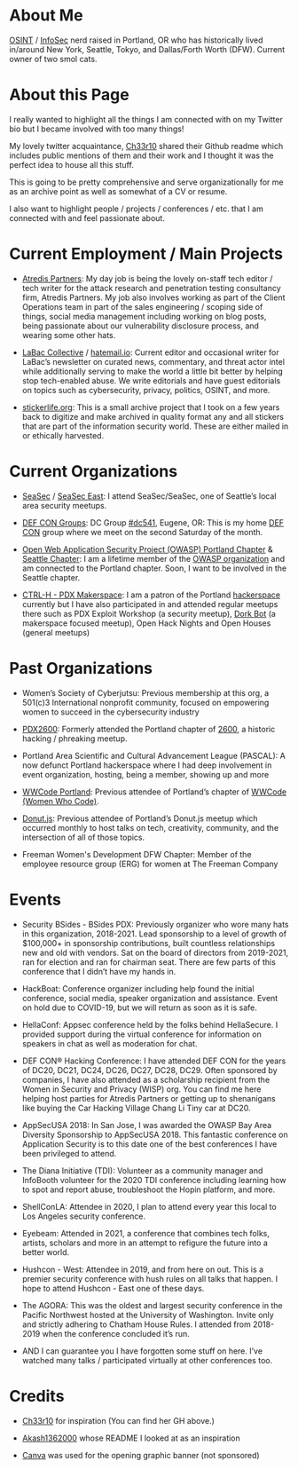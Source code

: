About Me
========

[OSINT](https://en.wikipedia.org/wiki/Open-source_intelligence) / [InfoSec](https://en.wikipedia.org/wiki/Information_security) nerd raised in Portland, OR who has historically lived in/around New York, Seattle, Tokyo, and Dallas/Forth Worth (DFW). Current owner of two smol cats.

About this Page
===============

I really wanted to highlight all the things I am connected with on my Twitter bio but I became involved with too many things!

My lovely twitter acquaintance, [Ch33r10](https://github.com/ch33r10) shared their Github readme which includes public mentions of them and their work and I thought it was the perfect idea to house all this stuff. 

This is going to be pretty comprehensive and serve organizationally for me as an archive point as well as somewhat of a CV or resume.

I also want to highlight people / projects / conferences / etc. that I am connected with and feel passionate about.

Current Employment / Main Projects
==================================

-   [Atredis Partners](https://www.atredis.com/): My day job is being the lovely on-staff tech editor / tech writer for the attack research and penetration testing consultancy firm, Atredis Partners. My job also involves working as part of the Client Operations team in part of the sales engineering / scoping side of things, social media management including working on blog posts, being passionate about our vulnerability disclosure process, and wearing some other hats.

-   [LaBac Collective](https://labac.dev/) / [hatemail.io](https://hatemail.substack.com/): Current editor and occasional writer for LaBac’s newsletter on curated news, commentary, and threat actor intel while additionally serving to make the world a little bit better by helping stop tech-enabled abuse. We write editorials and have guest editorials on topics such as cybersecurity, privacy, politics, OSINT, and more.

-   [stickerlife.org](https://stickerlife.org/): This is a small archive project that I took on a few years back to digitize and make archived in quality format any and all stickers that are part of the information security world. These are either mailed in or ethically harvested.

Current Organizations
=====================

-   [SeaSec](https://www.meetup.com/SeaSec/) / [SeaSec East](https://www.meetup.com/SEASec-East/): I attend SeaSec/SeaSec, one of Seattle’s local area security meetups.

-   [DEF CON Groups](https://twitter.com/defcongroups): DC Group [#dc541](https://forum.defcon.org/node/231682), Eugene, OR: This is my home [DEF CON](https://defcon.org/) group where we meet on the second Saturday of the month.

-   [Open Web Application Security Project (OWASP) Portland Chapter](https://owasp.org/www-chapter-portland/) & [Seattle Chapter](https://owasp.org/www-chapter-seattle/): I am a lifetime member of the [OWASP organization](https://owasp.org/) and am connected to the Portland chapter. Soon, I want to be involved in the Seattle chapter.

-   [CTRL-H - PDX Makerspace](https://pdxhackerspace.org/): I am a patron of the Portland [hackerspace](https://en.wikipedia.org/wiki/Hackerspace) currently but I have also participated in and attended regular meetups there such as PDX Exploit Workshop (a security meetup), [Dork Bot](https://dorkbotpdx.org/) (a makerspace focused meetup), Open Hack Nights and Open Houses (general meetups)

Past Organizations
==================

-   Women’s Society of Cyberjutsu: Previous membership at this org, a 501(c)3 International nonprofit community, focused on empowering women to succeed in the cybersecurity industry

-   [PDX2600](https://pdx2600.org/): Formerly attended the Portland chapter of [2600](https://www.meetup.com/topics/2600/), a historic hacking / phreaking meetup.

-   Portland Area Scientific and Cultural Advancement League (PASCAL): A now defunct Portland hackerspace where I had deep involvement in event organization, hosting, being a member, showing up and more

-   [WWCode Portland](https://www.womenwhocode.com/portland): Previous attendee of Portland’s chapter of [WWCode (Women Who Code)](https://www.womenwhocode.com/).

-   [Donut.js](https://donutjs.club/): Previous attendee of Portland’s Donut.js meetup which occurred monthly to host talks on tech, creativity, community, and the intersection of all of those topics.

-   Freeman Women's Development DFW Chapter: Member of the employee resource group (ERG) for women at The Freeman Company

Events
======

-   Security BSides - BSides PDX: Previously organizer who wore many hats in this organization, 2018-2021. Lead sponsorship to a level of growth of $100,000+ in sponsorship contributions, built countless relationships new and old with vendors. Sat on the board of directors from 2019-2021, ran for election and ran for chairman seat. There are few parts of this conference that I didn’t have my hands in.

-   HackBoat: Conference organizer including help found the initial conference, social media, speaker organization and assistance. Event on hold due to COVID-19, but we will return as soon as it is safe.

-   HellaConf: Appsec conference held by the folks behind HellaSecure. I provided support during the virtual conference for information on speakers in chat as well as moderation for chat.

-   DEF CON® Hacking Conference: I have attended DEF CON for the years of DC20, DC21, DC24, DC26, DC27, DC28, DC29. Often sponsored by companies, I have also attended as a scholarship recipient from the Women in Security and Privacy (WISP) org. You can find me here helping host parties for Atredis Partners or getting up to shenanigans like buying the Car Hacking Village Chang Li Tiny car at DC20.

-   AppSecUSA 2018: In San Jose, I was awarded the OWASP Bay Area Diversity Sponsorship to AppSecUSA 2018. This fantastic conference on Application Security is to this date one of the best conferences I have been privileged to attend.

-   The Diana Initiative (TDI): Volunteer as a community manager and InfoBooth volunteer for the 2020 TDI conference including learning how to spot and report abuse, troubleshoot the Hopin platform, and more.

-   ShellConLA: Attendee in 2020, I plan to attend every year this local to Los Angeles security conference.

-   Eyebeam: Attended in 2021, a conference that combines tech folks, artists, scholars and more in an attempt to refigure the future into a better world.

-   Hushcon - West: Attendee in 2019, and from here on out. This is a premier security conference with hush rules on all talks that happen. I hope to attend Hushcon - East one of these days.

-   The AGORA: This was the oldest and largest security conference in the Pacific Northwest hosted at the University of Washington. Invite only and strictly adhering to Chatham House Rules. I attended from 2018-2019 when the conference concluded it’s run.

-   AND I can guarantee you I have forgotten some stuff on here. I’ve watched many talks / participated virtually at other conferences too.

Credits
=======

-   [Ch33r10](https://twitter.com/ch33r10) for inspiration (You can find her GH above.)

-   [Akash1362000](https://github.com/Akash1362000/Akash1362000) whose README I looked at as an inspiration

-   [Canva](https://www.canva.com/) was used for the opening graphic banner (not sponsored)
